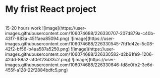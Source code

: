 <h1>My frist React project</h1>
<br> <a > 15-20 hours work </a>
![image](https://user-images.githubusercontent.com/106074688/226330707-207d879a-c40b-43f7-983a-451faea85094.png)
![image](https://user-images.githubusercontent.com/106074688/226330545-7fd1d42e-5c08-42f2-bf56-b4aa587a5250.png)
![image](https://user-images.githubusercontent.com/106074688/226330582-d2b61fe9-1206-42dd-88a2-af0e123d33c2.png)
![image](https://user-images.githubusercontent.com/106074688/226330646-fd8c0fb2-3e6d-455f-a128-22f2884bdfc5.png)
